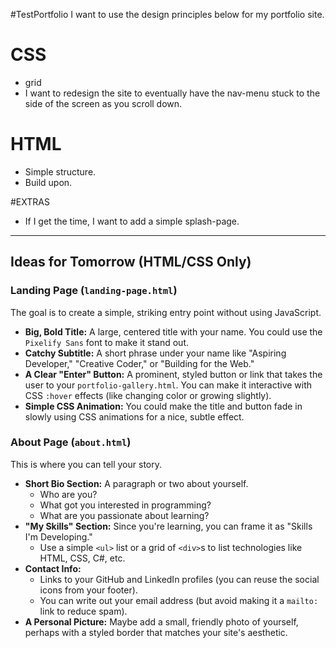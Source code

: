 #TestPortfolio
I want to use the design principles below for my portfolio site.

# CSS
- grid
- I want to redesign the site to eventually have the nav-menu stuck to the side of the screen as you scroll down.

# HTML
- Simple structure.
- Build upon.


#EXTRAS
- If I get the time, I want to add a simple splash-page.

---
## Ideas for Tomorrow (HTML/CSS Only)

### Landing Page (`landing-page.html`)
The goal is to create a simple, striking entry point without using JavaScript.

-   **Big, Bold Title:** A large, centered title with your name. You could use the `Pixelify Sans` font to make it stand out.
-   **Catchy Subtitle:** A short phrase under your name like "Aspiring Developer," "Creative Coder," or "Building for the Web."
-   **A Clear "Enter" Button:** A prominent, styled button or link that takes the user to your `portfolio-gallery.html`. You can make it interactive with CSS `:hover` effects (like changing color or growing slightly).
-   **Simple CSS Animation:** You could make the title and button fade in slowly using CSS animations for a nice, subtle effect.

### About Page (`about.html`)
This is where you can tell your story.

-   **Short Bio Section:** A paragraph or two about yourself.
    -   Who are you?
    -   What got you interested in programming?
    -   What are you passionate about learning?
-   **"My Skills" Section:** Since you're learning, you can frame it as "Skills I'm Developing."
    -   Use a simple `<ul>` list or a grid of `<div>`s to list technologies like HTML, CSS, C#, etc.
-   **Contact Info:**
    -   Links to your GitHub and LinkedIn profiles (you can reuse the social icons from your footer).
    -   You can write out your email address (but avoid making it a `mailto:` link to reduce spam).
-   **A Personal Picture:** Maybe add a small, friendly photo of yourself, perhaps with a styled border that matches your site's aesthetic.
